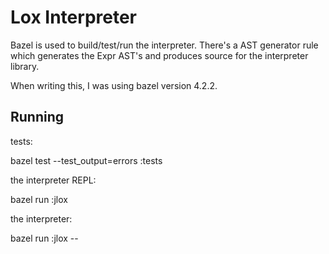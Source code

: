 # Lox Interpreter

Bazel is used to build/test/run the interpreter. There's a AST generator
rule which generates the Expr AST's and produces source for the interpreter library.


When writing this, I was using bazel version 4.2.2.


## Running
tests:

   bazel test --test_output=errors :tests

the interpreter REPL:

  bazel run :jlox

the interpreter:

  bazel run :jlox -- <file>
